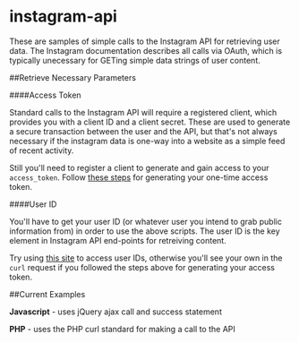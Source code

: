 instagram-api
=============

These are samples of simple calls to the Instagram API for retrieving user data. The Instagram documentation describes all calls via OAuth, which is typically unecessary for GETing simple data strings of user content.

##Retrieve Necessary Parameters

####Access Token

Standard calls to the Instagram API will require a registered client, which provides you with a client ID and a client secret. These are used to generate a secure transaction between the user and the API, but that's not always necessary if the instagram data is one-way into a website as a simple feed of recent activity.

Still you'll need to register a client to generate and gain access to your `access_token`. Follow [these steps](https://github.com/svmatthews/instagram-access-token-generation) for generating your one-time access token.

####User ID

You'll have to get your user ID (or whatever user you intend to grab public information from) in order to use the above scripts. The user ID is the key element in Instagram API end-points for retreiving content.

Try using [this site](http://jelled.com/instagram/lookup-user-id#) to access user IDs, otherwise you'll see your own in the `curl` request if you followed the steps above for generating your access token.

##Current Examples

**Javascript** - uses jQuery ajax call and success statement

**PHP** - uses the PHP curl standard for making a call to the API